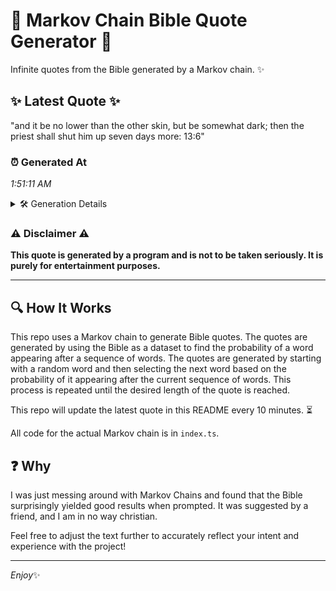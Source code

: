 # 📖 Markov Chain Bible Quote Generator 📖

Infinite quotes from the Bible generated by a Markov chain. ✨

## ✨ Latest Quote ✨
"and it be no lower than the other skin, but be somewhat dark; then the priest shall shut him up seven days more: 13:6"

### ⏰ Generated At
*1:51:11 AM*

<details>
    <summary>🛠️ Generation Details</summary>
    <p>
        <strong>🌱 Seed:</strong> and<br>
        <strong>🔄 Iterations:</strong> 23<br>
        <strong>📜 Context History:</strong><br>[ and ]: it<br>[ and, it ]: be<br>[ and, it, be ]: no<br>[ and, it, be, no ]: lower<br>[ and, it, be, no, lower ]: than<br>[ and, it, be, no, lower, than ]: the<br>[ it, be, no, lower, than, the ]: other<br>[ be, no, lower, than, the, other ]: skin,<br>[ no, lower, than, the, other, skin, ]: but<br>[ lower, than, the, other, skin,, but ]: be<br>[ than, the, other, skin,, but, be ]: somewhat<br>[ the, other, skin,, but, be, somewhat ]: dark;<br>[ other, skin,, but, be, somewhat, dark; ]: then<br>[ skin,, but, be, somewhat, dark;, then ]: the<br>[ but, be, somewhat, dark;, then, the ]: priest<br>[ be, somewhat, dark;, then, the, priest ]: shall<br>[ somewhat, dark;, then, the, priest, shall ]: shut<br>[ dark;, then, the, priest, shall, shut ]: him<br>[ then, the, priest, shall, shut, him ]: up<br>[ the, priest, shall, shut, him, up ]: seven<br>[ priest, shall, shut, him, up, seven ]: days<br>[ shall, shut, him, up, seven, days ]: more:<br>[ shut, him, up, seven, days, more: ]: 13:6<br>
    </p>
</details>

### ⚠️ Disclaimer ⚠️
**This quote is generated by a program and is not to be taken seriously. It is purely for entertainment purposes.**

---

## 🔍 How It Works

This repo uses a Markov chain to generate Bible quotes. The quotes are generated by using the Bible as a dataset to find the probability of a word appearing after a sequence of words. The quotes are generated by starting with a random word and then selecting the next word based on the probability of it appearing after the current sequence of words. This process is repeated until the desired length of the quote is reached.

This repo will update the latest quote in this README every 10 minutes. ⏳

All code for the actual Markov chain is in `index.ts`.

## ❓ Why

I was just messing around with Markov Chains and found that the Bible surprisingly yielded good results when prompted. 
It was suggested by a friend, and I am in no way christian.

Feel free to adjust the text further to accurately reflect your intent and experience with the project!

---

*Enjoy*✨
